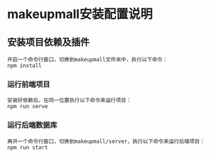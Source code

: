 # makeupmall安装配置说明

## 安装项目依赖及插件
```
开启一个命令行窗口，切换到makeupmall文件夹中，执行以下命令：
npm install
```

### 运行前端项目
```
安装好依赖后，在同一位置执行以下命令来运行项目：
npm run serve
```

### 运行后端数据库
```
再开一个命令行窗口，切换到makeupmall/server，执行以下命令来运行后端项目：
npm run start
```


